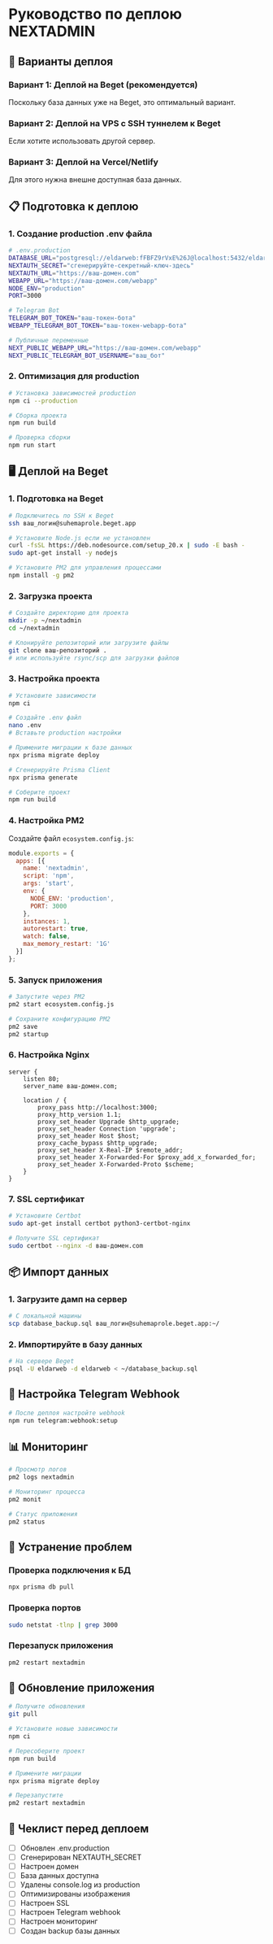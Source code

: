 # Руководство по деплою NEXTADMIN

## 🚀 Варианты деплоя

### Вариант 1: Деплой на Beget (рекомендуется)
Поскольку база данных уже на Beget, это оптимальный вариант.

### Вариант 2: Деплой на VPS с SSH туннелем к Beget
Если хотите использовать другой сервер.

### Вариант 3: Деплой на Vercel/Netlify
Для этого нужна внешне доступная база данных.

## 📋 Подготовка к деплою

### 1. Создание production .env файла

```bash
# .env.production
DATABASE_URL="postgresql://eldarweb:fFBFZ9rVxE%26J@localhost:5432/eldarweb"
NEXTAUTH_SECRET="сгенерируйте-секретный-ключ-здесь"
NEXTAUTH_URL="https://ваш-домен.com"
WEBAPP_URL="https://ваш-домен.com/webapp"
NODE_ENV="production"
PORT=3000

# Telegram Bot
TELEGRAM_BOT_TOKEN="ваш-токен-бота"
WEBAPP_TELEGRAM_BOT_TOKEN="ваш-токен-webapp-бота"

# Публичные переменные
NEXT_PUBLIC_WEBAPP_URL="https://ваш-домен.com/webapp"
NEXT_PUBLIC_TELEGRAM_BOT_USERNAME="ваш_бот"
```

### 2. Оптимизация для production

```bash
# Установка зависимостей production
npm ci --production

# Сборка проекта
npm run build

# Проверка сборки
npm run start
```

## 🖥️ Деплой на Beget

### 1. Подготовка на Beget

```bash
# Подключитесь по SSH к Beget
ssh ваш_логин@suhemaprole.beget.app

# Установите Node.js если не установлен
curl -fsSL https://deb.nodesource.com/setup_20.x | sudo -E bash -
sudo apt-get install -y nodejs

# Установите PM2 для управления процессами
npm install -g pm2
```

### 2. Загрузка проекта

```bash
# Создайте директорию для проекта
mkdir -p ~/nextadmin
cd ~/nextadmin

# Клонируйте репозиторий или загрузите файлы
git clone ваш-репозиторий .
# или используйте rsync/scp для загрузки файлов
```

### 3. Настройка проекта

```bash
# Установите зависимости
npm ci

# Создайте .env файл
nano .env
# Вставьте production настройки

# Примените миграции к базе данных
npx prisma migrate deploy

# Сгенерируйте Prisma Client
npx prisma generate

# Соберите проект
npm run build
```

### 4. Настройка PM2

Создайте файл `ecosystem.config.js`:

```javascript
module.exports = {
  apps: [{
    name: 'nextadmin',
    script: 'npm',
    args: 'start',
    env: {
      NODE_ENV: 'production',
      PORT: 3000
    },
    instances: 1,
    autorestart: true,
    watch: false,
    max_memory_restart: '1G'
  }]
};
```

### 5. Запуск приложения

```bash
# Запустите через PM2
pm2 start ecosystem.config.js

# Сохраните конфигурацию PM2
pm2 save
pm2 startup
```

### 6. Настройка Nginx

```nginx
server {
    listen 80;
    server_name ваш-домен.com;

    location / {
        proxy_pass http://localhost:3000;
        proxy_http_version 1.1;
        proxy_set_header Upgrade $http_upgrade;
        proxy_set_header Connection 'upgrade';
        proxy_set_header Host $host;
        proxy_cache_bypass $http_upgrade;
        proxy_set_header X-Real-IP $remote_addr;
        proxy_set_header X-Forwarded-For $proxy_add_x_forwarded_for;
        proxy_set_header X-Forwarded-Proto $scheme;
    }
}
```

### 7. SSL сертификат

```bash
# Установите Certbot
sudo apt-get install certbot python3-certbot-nginx

# Получите SSL сертификат
sudo certbot --nginx -d ваш-домен.com
```

## 📦 Импорт данных

### 1. Загрузите дамп на сервер

```bash
# С локальной машины
scp database_backup.sql ваш_логин@suhemaprole.beget.app:~/
```

### 2. Импортируйте в базу данных

```bash
# На сервере Beget
psql -U eldarweb -d eldarweb < ~/database_backup.sql
```

## 🔧 Настройка Telegram Webhook

```bash
# После деплоя настройте webhook
npm run telegram:webhook:setup
```

## 📊 Мониторинг

```bash
# Просмотр логов
pm2 logs nextadmin

# Мониторинг процесса
pm2 monit

# Статус приложения
pm2 status
```

## 🐛 Устранение проблем

### Проверка подключения к БД
```bash
npx prisma db pull
```

### Проверка портов
```bash
sudo netstat -tlnp | grep 3000
```

### Перезапуск приложения
```bash
pm2 restart nextadmin
```

## 🔄 Обновление приложения

```bash
# Получите обновления
git pull

# Установите новые зависимости
npm ci

# Пересоберите проект
npm run build

# Примените миграции
npx prisma migrate deploy

# Перезапустите
pm2 restart nextadmin
```

## 🎯 Чеклист перед деплоем

- [ ] Обновлен .env.production
- [ ] Сгенерирован NEXTAUTH_SECRET
- [ ] Настроен домен
- [ ] База данных доступна
- [ ] Удалены console.log из production
- [ ] Оптимизированы изображения
- [ ] Настроен SSL
- [ ] Настроен Telegram webhook
- [ ] Настроен мониторинг
- [ ] Создан backup базы данных 